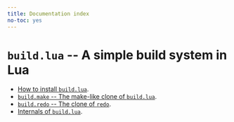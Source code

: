 ```yaml
---
title: Documentation index
no-toc: yes
---
```


# `build.lua` -- A simple build system in Lua #

- [How to install `build.lua`](install.md).
- [`build.make` -- The make-like clone of `build.lua`](make.md).
- [`build.redo` -- The clone of `redo`](redo.md).
- [Internals of `build.lua`](internals.md).
